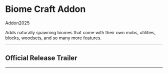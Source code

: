<script setup>
    import YoutubeEmbed from '@components/YoutubeEmbed.vue'
    import Tag from '@components/Tag.vue'
    import Slideshow from '@components/Slideshow.vue'
</script>

# Biome Craft Addon
<Tag>Addon</Tag><Tag>2025</Tag>

Adds naturally spawning biomes that come with their own mobs, utilities, blocks, woodsets, and so many more features.

---

## Official Release Trailer
<YoutubeEmbed videoId="vJ_1bDuXBbo"/>

---

